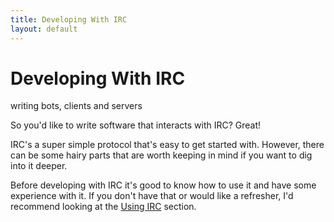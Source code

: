 ```yaml
---
title: Developing With IRC
layout: default
---
```


<div class="frontsec">
    <h1>Developing With IRC</h1>
    <subtitle>writing bots, clients and servers</subtitle>
</div>

So you'd like to write software that interacts with IRC? Great!

IRC's a super simple protocol that's easy to get started with. However, there can be some hairy parts that are worth keeping in mind if you want to dig into it deeper.

Before developing with IRC it's good to know how to use it and have some experience with it. If you don't have that or would like a refresher, I'd recommend looking at the [Using IRC](../using-irc/) section.


